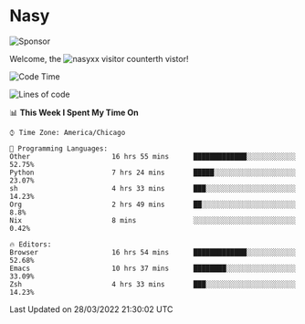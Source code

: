 # Nasy

<!--
<p align="center">
<img height="200" src="https://github-readme-stats.vercel.app/api?username=nasyxx&count_private=true&show_icons=true&theme=dracula&include_all_commits=true"/>
<img height="200" src="https://github-readme-stats.vercel.app/api/top-langs/?username=nasyxx&theme=dracula&hide=html,jupyter+notebook&count_private=true&show_icons=true"/>
</p>

  
----------------
-->

![Sponsor](https://img.shields.io/static/v1.svg?label=Sponsor&message=%E2%9D%A4&logo=GitHub&style=flat&color=pink)
 
Welcome, the ![nasyxx visitor counter](https://count.getloli.com/get/@nasyxx?theme=rule34)th vistor!
 
<!--START_SECTION:waka-->
![Code Time](http://img.shields.io/badge/Code%20Time-2%2C093%20hrs%2051%20mins-blue)

![Lines of code](https://img.shields.io/badge/From%20Hello%20World%20I%27ve%20Written-5%20Million%20lines%20of%20code-blue)

📊 **This Week I Spent My Time On** 

```text
⌚︎ Time Zone: America/Chicago

💬 Programming Languages: 
Other                    16 hrs 55 mins      █████████████░░░░░░░░░░░░   52.75% 
Python                   7 hrs 24 mins       █████░░░░░░░░░░░░░░░░░░░░   23.07% 
sh                       4 hrs 33 mins       ███░░░░░░░░░░░░░░░░░░░░░░   14.23% 
Org                      2 hrs 49 mins       ██░░░░░░░░░░░░░░░░░░░░░░░   8.8% 
Nix                      8 mins              ░░░░░░░░░░░░░░░░░░░░░░░░░   0.42%

🔥 Editors: 
Browser                  16 hrs 54 mins      █████████████░░░░░░░░░░░░   52.68% 
Emacs                    10 hrs 37 mins      ████████░░░░░░░░░░░░░░░░░   33.09% 
Zsh                      4 hrs 33 mins       ███░░░░░░░░░░░░░░░░░░░░░░   14.23%

```


 Last Updated on 28/03/2022 21:30:02 UTC
<!--END_SECTION:waka-->

<!-- ![visitors](https://visitor-badge.laobi.icu/badge?page_id=nasyxx.nasyxx) -->
